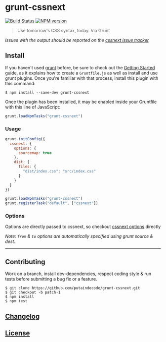 # grunt-cssnext

[![Build Status](http://img.shields.io/travis/putaindecode/grunt-cssnext.svg)](https://travis-ci.org/putaindecode/grunt-cssnext)
[![NPM version](http://img.shields.io/npm/v/grunt-cssnext.svg)](https://codeclimate.com/github/putaindecode/cssnext)

> Use tomorrow's CSS syntax, today. Via Grunt

*Issues with the output should be reported on the [cssnext issue tracker](https://github.com/putaindecode/cssnext/issues).*

## Install

If you haven't used [grunt](http://gruntjs.com/) before, be sure to check out the [Getting Started](http://gruntjs.com/getting-started) guide, as it explains how to create a `Gruntfile.js` as well as install and use grunt plugins. Once you're familiar with that process, install this plugin with this command:

    $ npm install --save-dev grunt-cssnext


Once the plugin has been installed, it may be enabled inside your Gruntfile with this line of JavaScript:

```js
grunt.loadNpmTasks("grunt-cssnext")
```

### Usage

```js
grunt.initConfig({
  cssnext: {
    options: {
      sourcemap: true
    },
    dist: {
      files: {
        "dist/index.css": "src/index.css"
      }
    }
  }
})

grunt.loadNpmTasks("grunt-cssnext")
grunt.registerTask("default", ["cssnext"])
```

### Options

Options are directly passed to cssnext, so checkout [cssnext options](https://github.com/putaindecode/cssnext#nodejs-options) directly

_Note: `from` & `to` options are automatically specified using grunt source & dest._

---

## Contributing

Work on a branch, install dev-dependencies, respect coding style & run tests before submitting a bug fix or a feature.

    $ git clone https://github.com/putaindecode/grunt-cssnext.git
    $ git checkout -b patch-1
    $ npm install
    $ npm test

## [Changelog](CHANGELOG.md)

## [License](LICENSE-MIT)
